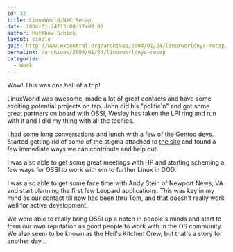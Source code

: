 ```yaml
---
id: 32
title: LinuxWorld/NYC Recap
date: 2004-01-24T13:00:17+00:00
author: Matthew Schick
layout: single
guid: http://www.excentral.org/archives/2004/01/24/linuxworldnyc-recap/
permalink: /archives/2004/01/24/linuxworldnyc-recap
categories:
  - Work
---
```

Wow!  This was one hell of a trip!

LinuxWorld was awesome, made a lot of great contacts and have some exciting potential projects on tap.  John did his "politic'n" and got some great partners on board with OSSI, Wesley has taken the LPI ring and run with it and I did my thing with all the techies.

I had some long conversations and lunch with a few of the Gentoo devs.  Started getting rid of some of the stigma attached to <a href="http://breakmygentoo.net">the site</a> and found a few immediate ways we can contribute and help out.

I was also able to get some great meetings with HP and starting scheming a few ways for OSSI to work with em to further Linux in DOD.

I was also able to get some face time with Andy Stein of Newport News, VA and start planning the first few Leopard applications.  This was key in my mind as our contact till now has been thru Tom, and that doesn't really work well for active development.

We were able to really bring OSSI up a notch in people's minds and start to form our own reputation as good people to work with in the OS community.  We also seem to be known as the Hell's Kitchen Crew, but that's a story for another day...